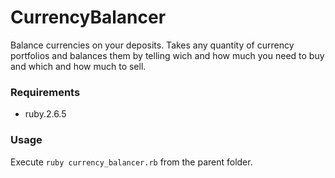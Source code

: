 # CurrencyBalancer
Balance currencies on your deposits. Takes any quantity of currency portfolios and 
balances them by telling wich and how much you need to buy and which and how much to sell.

### Requirements 

- ruby.2.6.5 

### Usage 

Execute `ruby currency_balancer.rb` from the parent folder. 

